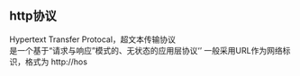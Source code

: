 ## http协议
Hypertext Transfer Protocal，超文本传输协议
<br>
是一个基于“请求与响应”模式的、无状态的应用层协议‘’
一般采用URL作为网络标识，格式为 http://hos
<!--stackedit_data:
eyJoaXN0b3J5IjpbLTE3MTQ2MDYwMjJdfQ==
-->